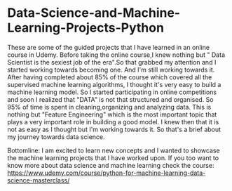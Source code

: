 # Data-Science-and-Machine-Learning-Projects-Python
These are some of the guided projects that I have learned in an online course in Udemy.
Before taking the online course,I knew nothing but " Data Scientist is the sexiest job of the era".So that grabbed my attention and I started working towards becoming one.
And I'm still working towards it.
After having completed about 85% of the course which covered all the supervised machine learning algorithms, I thought it's very easy to build a machine learning model.
So I started participating in online competitions and soon I realized that "DATA" is not that structured and organised. So 95% of time is spent in cleaning,organizing and analyzing data.
This is nothing but "Feature Engineering" which is the most important topic that plays a very important role in building a good model.
I knew then that it is not as easy as I thought but I'm working towards it.
So that's a brief about my journey towards data science.


Bottomline: I am excited to learn new concepts and I wanted to showcase the machine learning projects that I have worked upon.
If you too want to know more about data science and machine learning check the course:
https://www.udemy.com/course/python-for-machine-learning-data-science-masterclass/
